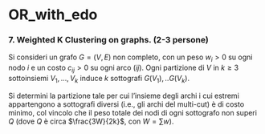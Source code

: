 # OR_with_edo

### 7. Weighted K Clustering on graphs. (2-3 persone) 

Si consideri un grafo $G=(V,E)$ non completo, con un peso $w_i > 0$ su ogni nodo $i$ e un costo $c_{ij} >0$ su ogni arco $(ij)$. 
Ogni partizione di $V$ in $k \ge 3$ sottoinsiemi $V_1,\dots ,V_k$  induce $k$ sottografi $G(V_1),..G(V_k)$. 

Si determini la partizione tale per cui l’insieme degli archi i cui estremi appartengono a 
sottografi diversi (i.e., gli archi del multi-cut) è di costo minimo, col vincolo che il 
peso totale dei nodi di ogni sottografo non superi $Q$ (dove $Q$ è circa $\frac{3W}{2k}$, con $W = \sum{w}$).
